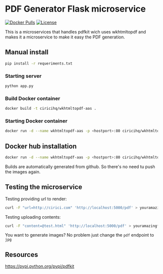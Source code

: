 PDF Generator Flask microservice
================================

[![Docker Pulls][docker pulls svg]][docker hub]
[![License][license svg]][license]

This is a microservices that handles pdfkit wich uses wkhtmltopdf and makes it a microservice
to make it easy the PDF generation.

Manual install
--------------

```bash
pip install -r requeriments.txt
```

### Starting server

```bash
python app.py
```

### Build Docker container

```bash
docker build -t ciricihq/wkhtmltopdf-aas .
```

### Starting Docker container

```bash
docker run -d --name wkhtmltopdf-aas -p <hostport>:80 ciricihq/wkhtmltopdf-aas
```

Docker hub installation
-----------------------

~~~bash
docker run -d --name wkhtmltopdf-aas -p <hostport>:80 ciricihq/wkhtmltopdf-aas
~~~

Builds are automatically generated from github. So there's no need tu push the
images again.

Testing the microservice
------------------------

Testing providing url to render:

```bash
curl -F "url=http://cirici.com" 'http://localhost:5000/pdf' > youramazingfile.pdf
```


Testing uploading contents:

```bash
curl -F "content=@test.html" 'http://localhost:5000/pdf' > youramazingfile.pdf
```

You want to generate images? No problem just change the ``pdf`` endpoint to ``jpg``

Resources
---------

https://pypi.python.org/pypi/pdfkit

[docker hub]: https://hub.docker.com/r/ciricihq/wkhtmltopdf-aas/
[license]: https://github.com/ciricihq/wkhtmltopdf-flask-aas/blob/master/LICENSE.md
[docker pulls svg]: https://img.shields.io/docker/pulls/ciricihq/wkhtmltopdf-aas.svg?style=flat-square
[license svg]: https://img.shields.io/github/license/mashape/apistatus.svg?style=flat-square
